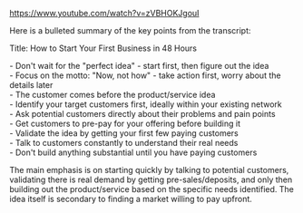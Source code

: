 https://www.youtube.com/watch?v=zVBHOKJgouI

Here is a bulleted summary of the key points from the transcript:

Title: How to Start Your First Business in 48 Hours

\- Don't wait for the "perfect idea" - start first, then figure out the idea  
\- Focus on the motto: "Now, not how" - take action first, worry about the details later  
\- The customer comes before the product/service idea  
\- Identify your target customers first, ideally within your existing network  
\- Ask potential customers directly about their problems and pain points  
\- Get customers to pre-pay for your offering before building it  
\- Validate the idea by getting your first few paying customers  
\- Talk to customers constantly to understand their real needs  
\- Don't build anything substantial until you have paying customers

The main emphasis is on starting quickly by talking to potential customers, validating there is real demand by getting pre-sales/deposits, and only then building out the product/service based on the specific needs identified. The idea itself is secondary to finding a market willing to pay upfront.
